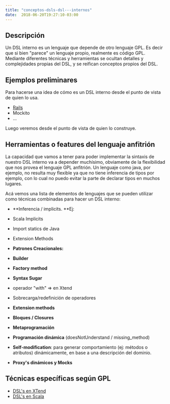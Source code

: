 ```yaml
---
title: "conceptos-dsls-dsl---internos"
date:  2018-06-20T19:27:10-03:00
---
```



## []()Descripción

Un DSL interno es un lenguaje que depende de otro lenguaje GPL. Es decir que si bien "parece" un lenguaje propio, realmente es código GPL.
Mediante diferentes técnicas y herramientas se ocultan detalles y complejidades propias del DSL, y se reifican conceptos propios del DSL.
## []()Ejemplos preliminares

Para hacerse una idea de cómo es un DSL interno desde el punto de vista de quien lo usa.

* [Rails](conceptos-dsls-domainspecificlanguage-dsl---rails)
* Mockito
* ...

Luego veremos desde el punto de vista de quien lo construye.
## []()Herramientas o features del lenguaje anfitrión

La capacidad que vamos a tener para poder implementar la sintaxis de nuestro DSL interno va a depender muchísimo, obviamente de la flexibilidad que nos provea el lenguaje GPL anfitrión.
Un lenguaje como java, por ejemplo, no resulta muy flexible ya que no tiene inferencia de tipos por ejemplo, con lo cual no puedo evitar la parte de declarar tipos en muchos lugares.


Acá vemos una lista de elementos de lenguajes que se pueden utilizar como técnicas combinadas para hacer un DSL interno:

* **Inferencia / implicits. **Ej:

 * Scala Implicits
 * Import statics de Java
 * Extension Methods
* **Patrones Creacionales:**


 * **Builder**

 * **Factory method**

* **Syntax Sugar**


 * operador "with" => en Xtend
 * Sobrecarga/redefinición de operadores
* **Extension methods**

* **Bloques / Closures**

* **Metaprogramación**


 * **Programación dinámica** (doesNotUnderstand  / missing_method)
 * **Self-modification**: para generar comportamiento (ej: métodos o atributos) dinámicamente, en base a una descripción del dominio.
 * **Proxy's dinámicos y Mocks**



## []()Técnicas específicas según GPL


* [DSL's en XTend](conceptos-dsls-dsl---internos-dsls-internos-en-xtend)
* [DSL's en Scala](conceptos-dsls-dsl---internos-dsls-en-scala)